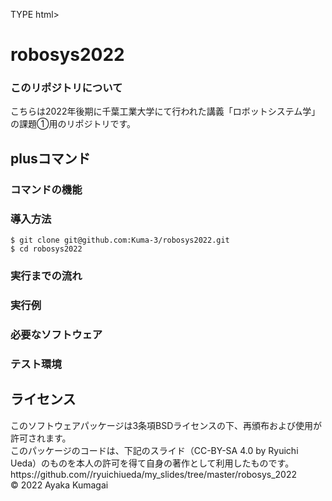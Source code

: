 TYPE html>
<html>
<head>
</head>
<body>
<h1>robosys2022</h1>
<h3>このリポジトリについて</h3>
<p>こちらは2022年後期に千葉工業大学にて行われた講義「ロボットシステム学」の課題①用のリポジトリです。</p>
<h2>plusコマンド</h2>
<h3>コマンドの機能</h3>
<h3>導入方法</h3>

```
$ git clone git@github.com:Kuma-3/robosys2022.git
$ cd robosys2022
```
  
<h3>実行までの流れ</h3>
<h3>実行例</h3>
<h3>必要なソフトウェア</h3>
<h3>テスト環境</h3>
<h2>ライセンス</h2>
<p>このソフトウェアパッケージは3条項BSDライセンスの下、再頒布および使用が許可されます。<br />このパッケージのコードは、下記のスライド（CC-BY-SA 4.0 by Ryuichi Ueda）のものを本人の許可を得て自身の著作として利用したものです。<br />https://github.com//ryuichiueda/my_slides/tree/master/robosys_2022<br />&copy; 2022 Ayaka Kumagai</p>
</body>
</html>


